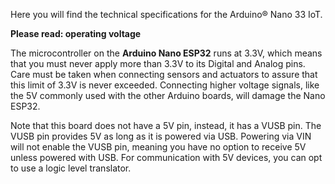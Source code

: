 Here you will find the technical specifications for the Arduino® Nano 33 IoT.

**Please read: operating voltage**

The microcontroller on the **Arduino Nano ESP32** runs at 3.3V, which means that you must never apply more than 3.3V to its Digital and Analog pins. Care must be taken when connecting sensors and actuators to assure that this limit of 3.3V is never exceeded. Connecting higher voltage signals, like the 5V commonly used with the other Arduino boards, will damage the Nano ESP32.

Note that this board does not have a 5V pin, instead, it has a VUSB pin. The VUSB pin provides 5V as long as it is powered via USB. Powering via VIN will not enable the VUSB pin, meaning you have no option to receive 5V unless powered with USB. For communication with 5V devices, you can opt to use a logic level translator.